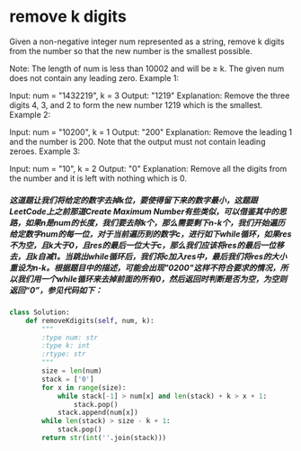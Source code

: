 # remove k digits

Given a non-negative integer num represented as a string, remove k digits from the number so that the new number is the smallest possible.

Note:
The length of num is less than 10002 and will be ≥ k.
The given num does not contain any leading zero.
Example 1:

Input: num = "1432219", k = 3
Output: "1219"
Explanation: Remove the three digits 4, 3, and 2 to form the new number 1219 which is the smallest.
Example 2:

Input: num = "10200", k = 1
Output: "200"
Explanation: Remove the leading 1 and the number is 200. Note that the output must not contain leading zeroes.
Example 3:

Input: num = "10", k = 2
Output: "0"
Explanation: Remove all the digits from the number and it is left with nothing which is 0.


##### 这道题让我们将给定的数字去掉k位，要使得留下来的数字最小，这题跟LeetCode上之前那道Create Maximum Number有些类似，可以借鉴其中的思路，如果n是num的长度，我们要去除k个，那么需要剩下n-k个，我们开始遍历给定数字num的每一位，对于当前遍历到的数字c，进行如下while循环，如果res不为空，且k大于0，且res的最后一位大于c，那么我们应该将res的最后一位移去，且k自减1。当跳出while循环后，我们将c加入res中，最后我们将res的大小重设为n-k。根据题目中的描述，可能会出现"0200"这样不符合要求的情况，所以我们用一个while循环来去掉前面的所有0，然后返回时判断是否为空，为空则返回“0”，参见代码如下：



```python
class Solution:
    def removeKdigits(self, num, k):
        """
        :type num: str
        :type k: int
        :rtype: str
        """
        size = len(num)
        stack = ['0']
        for x in range(size):
            while stack[-1] > num[x] and len(stack) + k > x + 1:
                stack.pop()
            stack.append(num[x])
        while len(stack) > size - k + 1:
            stack.pop()
        return str(int(''.join(stack)))
```

